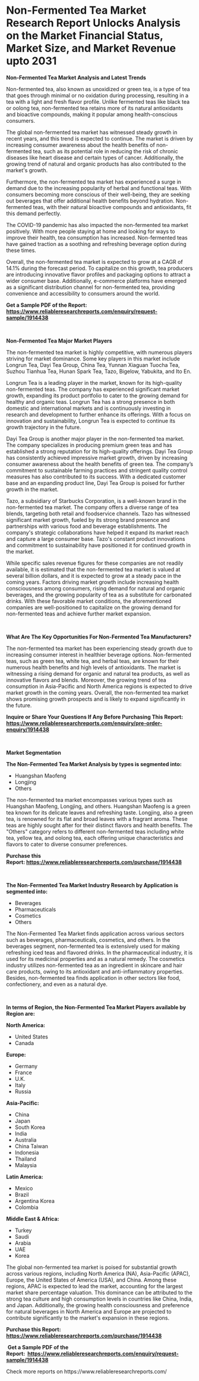 <p><h1>Non-Fermented Tea Market Research Report Unlocks Analysis on the Market Financial Status, Market Size, and Market Revenue upto 2031</h1></p><p><strong>Non-Fermented Tea Market Analysis and Latest Trends</strong></p>
<p><p>Non-fermented tea, also known as unoxidized or green tea, is a type of tea that goes through minimal or no oxidation during processing, resulting in a tea with a light and fresh flavor profile. Unlike fermented teas like black tea or oolong tea, non-fermented tea retains more of its natural antioxidants and bioactive compounds, making it popular among health-conscious consumers.</p><p>The global non-fermented tea market has witnessed steady growth in recent years, and this trend is expected to continue. The market is driven by increasing consumer awareness about the health benefits of non-fermented tea, such as its potential role in reducing the risk of chronic diseases like heart disease and certain types of cancer. Additionally, the growing trend of natural and organic products has also contributed to the market's growth.</p><p>Furthermore, the non-fermented tea market has experienced a surge in demand due to the increasing popularity of herbal and functional teas. With consumers becoming more conscious of their well-being, they are seeking out beverages that offer additional health benefits beyond hydration. Non-fermented teas, with their natural bioactive compounds and antioxidants, fit this demand perfectly.</p><p>The COVID-19 pandemic has also impacted the non-fermented tea market positively. With more people staying at home and looking for ways to improve their health, tea consumption has increased. Non-fermented teas have gained traction as a soothing and refreshing beverage option during these times.</p><p>Overall, the non-fermented tea market is expected to grow at a CAGR of 14.1% during the forecast period. To capitalize on this growth, tea producers are introducing innovative flavor profiles and packaging options to attract a wider consumer base. Additionally, e-commerce platforms have emerged as a significant distribution channel for non-fermented tea, providing convenience and accessibility to consumers around the world.</p></p>
<p><strong>Get a Sample PDF of the Report:&nbsp; <a href="https://www.reliableresearchreports.com/enquiry/request-sample/1914438">https://www.reliableresearchreports.com/enquiry/request-sample/1914438</a></strong></p>
<p>&nbsp;</p>
<p><strong>Non-Fermented Tea Major Market Players</strong></p>
<p><p>The non-fermented tea market is highly competitive, with numerous players striving for market dominance. Some key players in this market include Longrun Tea, Dayi Tea Group, China Tea, Yunnan Xiaguan Tuocha Tea, Suzhou Tianhua Tea, Hunan Spark Tea, Tazo, Bigelow, Yabukita, and Ito En.</p><p>Longrun Tea is a leading player in the market, known for its high-quality non-fermented teas. The company has experienced significant market growth, expanding its product portfolio to cater to the growing demand for healthy and organic teas. Longrun Tea has a strong presence in both domestic and international markets and is continuously investing in research and development to further enhance its offerings. With a focus on innovation and sustainability, Longrun Tea is expected to continue its growth trajectory in the future.</p><p>Dayi Tea Group is another major player in the non-fermented tea market. The company specializes in producing premium green teas and has established a strong reputation for its high-quality offerings. Dayi Tea Group has consistently achieved impressive market growth, driven by increasing consumer awareness about the health benefits of green tea. The company’s commitment to sustainable farming practices and stringent quality control measures has also contributed to its success. With a dedicated customer base and an expanding product line, Dayi Tea Group is poised for further growth in the market.</p><p>Tazo, a subsidiary of Starbucks Corporation, is a well-known brand in the non-fermented tea market. The company offers a diverse range of tea blends, targeting both retail and foodservice channels. Tazo has witnessed significant market growth, fueled by its strong brand presence and partnerships with various food and beverage establishments. The company's strategic collaborations have helped it expand its market reach and capture a large consumer base. Tazo's constant product innovations and commitment to sustainability have positioned it for continued growth in the market.</p><p>While specific sales revenue figures for these companies are not readily available, it is estimated that the non-fermented tea market is valued at several billion dollars, and it is expected to grow at a steady pace in the coming years. Factors driving market growth include increasing health consciousness among consumers, rising demand for natural and organic beverages, and the growing popularity of tea as a substitute for carbonated drinks. With these favorable market conditions, the aforementioned companies are well-positioned to capitalize on the growing demand for non-fermented teas and achieve further market expansion.</p></p>
<p>&nbsp;</p>
<p><strong>What Are The Key Opportunities For Non-Fermented Tea Manufacturers?</strong></p>
<p><p>The non-fermented tea market has been experiencing steady growth due to increasing consumer interest in healthier beverage options. Non-fermented teas, such as green tea, white tea, and herbal teas, are known for their numerous health benefits and high levels of antioxidants. The market is witnessing a rising demand for organic and natural tea products, as well as innovative flavors and blends. Moreover, the growing trend of tea consumption in Asia-Pacific and North America regions is expected to drive market growth in the coming years. Overall, the non-fermented tea market shows promising growth prospects and is likely to expand significantly in the future.</p></p>
<p><strong>Inquire or Share Your Questions If Any Before Purchasing This Report: <a href="https://www.reliableresearchreports.com/enquiry/pre-order-enquiry/1914438">https://www.reliableresearchreports.com/enquiry/pre-order-enquiry/1914438</a></strong></p>
<p>&nbsp;</p>
<p><strong>Market Segmentation</strong></p>
<p><strong>The Non-Fermented Tea Market Analysis by types is segmented into:</strong></p>
<p><ul><li>Huangshan Maofeng</li><li>Longjing</li><li>Others</li></ul></p>
<p><p>The non-fermented tea market encompasses various types such as Huangshan Maofeng, Longjing, and others. Huangshan Maofeng is a green tea known for its delicate leaves and refreshing taste. Longjing, also a green tea, is renowned for its flat and broad leaves with a fragrant aroma. These teas are highly sought after for their distinct flavors and health benefits. The "Others" category refers to different non-fermented teas including white tea, yellow tea, and oolong tea, each offering unique characteristics and flavors to cater to diverse consumer preferences.</p></p>
<p><strong>Purchase this Report:&nbsp;<a href="https://www.reliableresearchreports.com/purchase/1914438">https://www.reliableresearchreports.com/purchase/1914438</a></strong></p>
<p>&nbsp;</p>
<p><strong>The Non-Fermented Tea Market Industry Research by Application is segmented into:</strong></p>
<p><ul><li>Beverages</li><li>Pharmaceuticals</li><li>Cosmetics</li><li>Others</li></ul></p>
<p><p>The Non-Fermented Tea Market finds application across various sectors such as beverages, pharmaceuticals, cosmetics, and others. In the beverages segment, non-fermented tea is extensively used for making refreshing iced teas and flavored drinks. In the pharmaceutical industry, it is used for its medicinal properties and as a natural remedy. The cosmetics industry utilizes non-fermented tea as an ingredient in skincare and hair care products, owing to its antioxidant and anti-inflammatory properties. Besides, non-fermented tea finds application in other sectors like food, confectionery, and even as a natural dye.</p></p>
<p>&nbsp;</p>
<p><strong>In terms of Region, the Non-Fermented Tea Market Players available by Region are:</strong></p>
<p>
    <p> <strong> North America: </strong>
        <ul>
            <li>United States</li>
            <li>Canada</li>
        </ul>
        </p> 
    <p> <strong> Europe: </strong>
        <ul>
            <li>Germany</li>
            <li>France</li>
            <li>U.K.</li>
            <li>Italy</li>
            <li>Russia</li>
        </ul>
        </p> 
    <p> <strong> Asia-Pacific: </strong>
        <ul>
            <li>China</li>
            <li>Japan</li>
            <li>South Korea</li>
            <li>India</li>
            <li>Australia</li>
            <li>China Taiwan</li>
            <li>Indonesia</li>
            <li>Thailand</li>
            <li>Malaysia</li>
        </ul>
        </p> 
    <p> <strong> Latin America: </strong>
        <ul>
            <li>Mexico</li>
            <li>Brazil</li>
            <li>Argentina Korea</li>
            <li>Colombia</li>
        </ul>
        </p> 
    <p> <strong> Middle East & Africa: </strong>
        <ul>
            <li>Turkey</li>
            <li>Saudi</li>
            <li>Arabia</li>
            <li>UAE</li>
            <li>Korea</li>
        </ul>
    </p>
    </p>
<p><p>The global non-fermented tea market is poised for substantial growth across various regions, including North America (NA), Asia-Pacific (APAC), Europe, the United States of America (USA), and China. Among these regions, APAC is expected to lead the market, accounting for the largest market share percentage valuation. This dominance can be attributed to the strong tea culture and high consumption levels in countries like China, India, and Japan. Additionally, the growing health consciousness and preference for natural beverages in North America and Europe are projected to contribute significantly to the market's expansion in these regions.</p></p>
<p><strong>Purchase this Report: <a href="https://www.reliableresearchreports.com/purchase/1914438">https://www.reliableresearchreports.com/purchase/1914438</a></strong></p>
<p>&nbsp;<strong>Get a Sample PDF of the Report:&nbsp;&nbsp;<a href="https://www.reliableresearchreports.com/enquiry/request-sample/1914438">https://www.reliableresearchreports.com/enquiry/request-sample/1914438</a></strong></p>
<p><strong></strong></p>
<p>Check more reports on https://www.reliableresearchreports.com/</p>